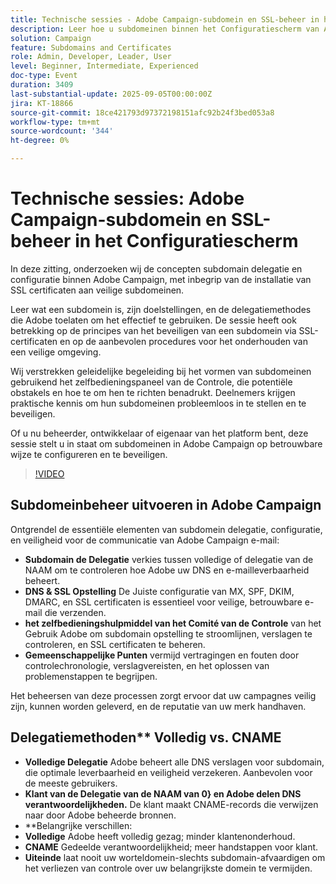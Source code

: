 ```yaml
---
title: Technische sessies - Adobe Campaign-subdomein en SSL-beheer in het Configuratiescherm
description: Leer hoe u subdomeinen binnen het Configuratiescherm van Adobe Campaign kunt delegeren en configureren, SSL-certificaten kunt instellen en de configuratie kunt controleren om te zorgen voor een veilige e-maillevering.
solution: Campaign
feature: Subdomains and Certificates
role: Admin, Developer, Leader, User
level: Beginner, Intermediate, Experienced
doc-type: Event
duration: 3409
last-substantial-update: 2025-09-05T00:00:00Z
jira: KT-18866
source-git-commit: 18ce421793d97372198151afc92b24f3bed053a8
workflow-type: tm+mt
source-wordcount: '344'
ht-degree: 0%

---
```



# Technische sessies: Adobe Campaign-subdomein en SSL-beheer in het Configuratiescherm

In deze zitting, onderzoeken wij de concepten subdomain delegatie en configuratie binnen Adobe Campaign, met inbegrip van de installatie van SSL certificaten aan veilige subdomeinen.

Leer wat een subdomein is, zijn doelstellingen, en de delegatiemethodes die Adobe toelaten om het effectief te gebruiken. De sessie heeft ook betrekking op de principes van het beveiligen van een subdomein via SSL-certificaten en op de aanbevolen procedures voor het onderhouden van een veilige omgeving.

Wij verstrekken geleidelijke begeleiding bij het vormen van subdomeinen gebruikend het zelfbedieningspaneel van de Controle, die potentiële obstakels en hoe te om hen te richten benadrukt. Deelnemers krijgen praktische kennis om hun subdomeinen probleemloos in te stellen en te beveiligen.

Of u nu beheerder, ontwikkelaar of eigenaar van het platform bent, deze sessie stelt u in staat om subdomeinen in Adobe Campaign op betrouwbare wijze te configureren en te beveiligen.

>[!VIDEO](https://video.tv.adobe.com/v/3471391/?learn=on&enablevpops)

## Subdomeinbeheer uitvoeren in Adobe Campaign

Ontgrendel de essentiële elementen van subdomein delegatie, configuratie, en veiligheid voor de communicatie van Adobe Campaign e-mail:

* **Subdomain de Delegatie** verkies tussen volledige of delegatie van de NAAM om te controleren hoe Adobe uw DNS en e-mailleverbaarheid beheert.
* **DNS &amp; SSL Opstelling** De Juiste configuratie van MX, SPF, DKIM, DMARC, en SSL certificaten is essentieel voor veilige, betrouwbare e-mail die verzenden.
* **het zelfbedieningshulpmiddel van het Comité van de Controle** van het Gebruik Adobe om subdomain opstelling te stroomlijnen, verslagen te controleren, en SSL certificaten te beheren.
* **Gemeenschappelijke Punten** vermijd vertragingen en fouten door controlechronologie, verslagvereisten, en het oplossen van problemenstappen te begrijpen.

Het beheersen van deze processen zorgt ervoor dat uw campagnes veilig zijn, kunnen worden geleverd, en de reputatie van uw merk handhaven.

## Delegatiemethoden** Volledig vs. CNAME

* **Volledige Delegatie** Adobe beheert alle DNS verslagen voor subdomain, die optimale leverbaarheid en veiligheid verzekeren. Aanbevolen voor de meeste gebruikers.
* **Klant van de Delegatie van de NAAM van 0} en Adobe delen DNS verantwoordelijkheden.** De klant maakt CNAME-records die verwijzen naar door Adobe beheerde bronnen.
* **Belangrijke verschillen:
* **Volledige** Adobe heeft volledig gezag; minder klantenonderhoud.
* **CNAME** Gedeelde verantwoordelijkheid; meer handstappen voor klant.
* **Uiteinde** laat nooit uw worteldomein-slechts subdomain-afvaardigen om het verliezen van controle over uw belangrijkste domein te vermijden.
